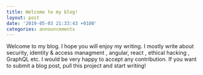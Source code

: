 ```yaml
---
title: Welcome to my blog!
layout: post
date: '2019-05-03 21:33:43 +0100'
categories: announcements
---
```


Welcome to my blog. I hope you will enjoy my writing. I mostly write about security, identity & access managment , angular, react , ethical hacking , GraphQL etc. I would be very happy to accept any contribution. If you want to submit a blog post, pull this project and start writing!
